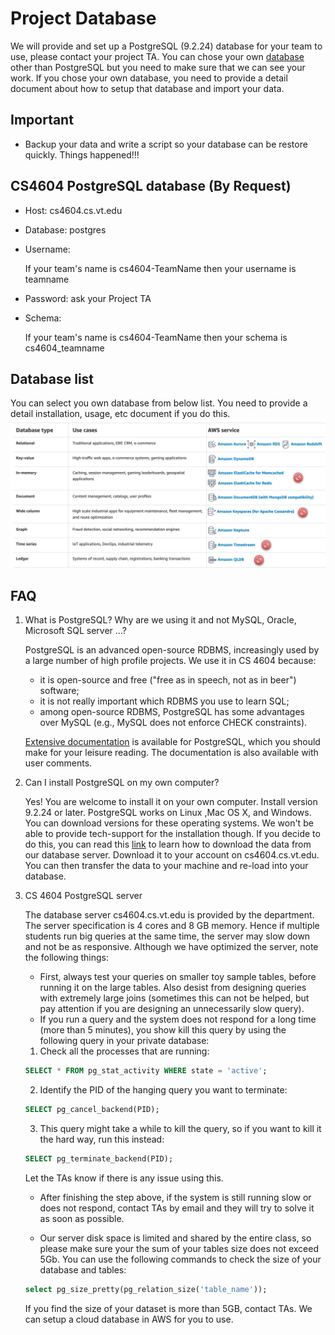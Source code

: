 # Project Database 

We will provide and set up a PostgreSQL (9.2.24) database for your team to use, please contact your project TA. You can chose your own [database](Database.md#database-list) other than PostgreSQL but you need to make sure that we can see your work. If you chose your own database, you need to provide a detail document about how to setup that database and import your data. 

## Important
* Backup your data and write a script so your database can be restore quickly. Things happened!!! 

## CS4604 PostgreSQL database (By Request)
* Host: cs4604.cs.vt.edu
* Database: postgres
* Username:

    If your team's name is cs4604-TeamName then your username is teamname
* Password: ask your Project TA
* Schema:

    If your team's name is cs4604-TeamName then your schema is cs4604_teamname

## Database list
You can select you own database from below list. You need to provide a detail installation, usage, etc document if you do this.
<img src="images/database.png" />


## FAQ

1. What is PostgreSQL? Why are we using it and not MySQL, Oracle, Microsoft SQL server ...?

    PostgreSQL is an advanced open-source RDBMS, increasingly used by a large number of high profile projects. We use it in CS 4604 because:

    * it is open-source and free ("free as in speech, not as in beer") software;
    * it is not really important which RDBMS you use to learn SQL;
    * among open-source RDBMS, PostgreSQL has some advantages over MySQL (e.g., MySQL does not enforce CHECK constraints).

    [Extensive documentation](https://www.postgresql.org/docs/9.2/index.html) is available for PostgreSQL, which you should make for your leisure reading. The documentation is also available with user comments.

2. Can I install PostgreSQL on my own computer?

    Yes! You are welcome to install it on your own computer. Install version 9.2.24 or later. PostgreSQL works on Linux ,Mac OS X, and Windows. You can download versions for these operating systems. We won't be able to provide tech-support for the installation though. If you decide to do this, you can read this [link](https://www.postgresql.org/docs/9.2/app-pgdump.html) to learn how to download the data from our database server. Download it to your account on cs4604.cs.vt.edu. You can then transfer the data to your machine and re-load into your database.

3. CS 4604 PostgreSQL server

    The database server cs4604.cs.vt.edu is provided by the department. The server specification is 4 cores and 8 GB memory. Hence if multiple students run big queries at the same time, the server may slow down and not be as responsive. Although we have optimized the server, note the following things:
    * First, always test your queries on smaller toy sample tables, before running it on the large tables. Also desist from designing queries with extremely large joins (sometimes this can not be helped, but pay attention if you are designing an unnecessarily slow query).
    * If you run a query and the system does not respond for a long time (more than 5 minutes), you show kill this query by using the following query in your private database:
    1. Check all the processes that are running:
    ```sql
    SELECT * FROM pg_stat_activity WHERE state = 'active';
    ```
    2. Identify the PID of the hanging query you want to terminate:
    ```sql
    SELECT pg_cancel_backend(PID);
    ```
    3. This query might take a while to kill the query, so if you want to kill it the hard way, run this instead:
    ```sql
    SELECT pg_terminate_backend(PID);
    ```
     Let the TAs know if there is any issue using this.
    
    * After finishing the step above, if the system is still running slow or does not respond, contact TAs by email and they will try to solve it as soon as possible.
    
    * Our server disk space is limited and shared by the entire class, so please make sure your the sum of your tables size does not exceed 5Gb. You can use the following commands to check the size of your database and tables:
    ```sql
    select pg_size_pretty(pg_relation_size('table_name'));
    ```
    If you find the size of your dataset is more than 5GB, contact TAs. We can setup a cloud database in AWS for you to use.
